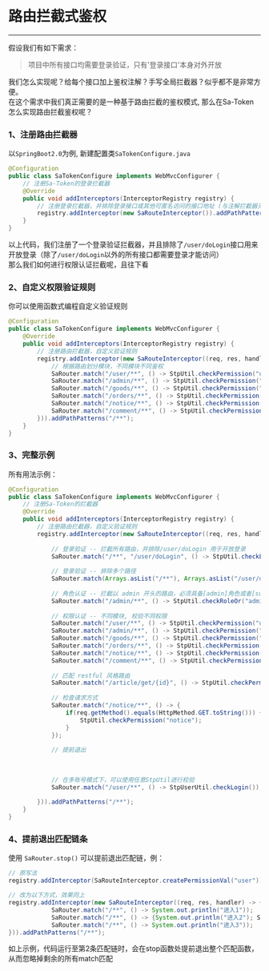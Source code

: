 # 路由拦截式鉴权
--- 

假设我们有如下需求：
> 项目中所有接口均需要登录验证，只有'登录接口'本身对外开放

我们怎么实现呢？给每个接口加上鉴权注解？手写全局拦截器？似乎都不是非常方便。<br/>
在这个需求中我们真正需要的是一种基于路由拦截的鉴权模式, 那么在Sa-Token怎么实现路由拦截鉴权呢？



### 1、注册路由拦截器
以`SpringBoot2.0`为例, 新建配置类`SaTokenConfigure.java`
``` java 
@Configuration
public class SaTokenConfigure implements WebMvcConfigurer {
	// 注册Sa-Token的登录拦截器
	@Override
	public void addInterceptors(InterceptorRegistry registry) {
		// 注册登录拦截器，并排除登录接口或其他可匿名访问的接口地址 (与注解拦截器无关)
		registry.addInterceptor(new SaRouteInterceptor()).addPathPatterns("/**").excludePathPatterns("/user/doLogin"); 
	}
}
```
以上代码，我们注册了一个登录验证拦截器，并且排除了`/user/doLogin`接口用来开放登录（除了`/user/doLogin`以外的所有接口都需要登录才能访问） <br>
那么我们如何进行权限认证拦截呢，且往下看


### 2、自定义权限验证规则
你可以使用函数式编程自定义验证规则

``` java 
@Configuration
public class SaTokenConfigure implements WebMvcConfigurer {
	@Override
	public void addInterceptors(InterceptorRegistry registry) {
		// 注册路由拦截器，自定义验证规则 
		registry.addInterceptor(new SaRouteInterceptor((req, res, handler)->{
			// 根据路由划分模块，不同模块不同鉴权 
			SaRouter.match("/user/**", () -> StpUtil.checkPermission("user"));
			SaRouter.match("/admin/**", () -> StpUtil.checkPermission("admin"));
			SaRouter.match("/goods/**", () -> StpUtil.checkPermission("goods"));
			SaRouter.match("/orders/**", () -> StpUtil.checkPermission("orders"));
			SaRouter.match("/notice/**", () -> StpUtil.checkPermission("notice"));
			SaRouter.match("/comment/**", () -> StpUtil.checkPermission("comment"));
		})).addPathPatterns("/**");
	}
}
```

### 3、完整示例
所有用法示例：

``` java 
@Configuration
public class SaTokenConfigure implements WebMvcConfigurer {
	// 注册Sa-Token的拦截器
	@Override
	public void addInterceptors(InterceptorRegistry registry) {
		// 注册路由拦截器，自定义验证规则 
		registry.addInterceptor(new SaRouteInterceptor((req, res, handler) -> {
			
			// 登录验证 -- 拦截所有路由，并排除/user/doLogin 用于开放登录 
			SaRouter.match("/**", "/user/doLogin", () -> StpUtil.checkLogin());
			
			// 登录验证 -- 排除多个路径
			SaRouter.match(Arrays.asList("/**"), Arrays.asList("/user/doLogin", "/user/reg"), () -> StpUtil.checkLogin());
						
			// 角色认证 -- 拦截以 admin 开头的路由，必须具备[admin]角色或者[super-admin]角色才可以通过认证 
			SaRouter.match("/admin/**", () -> StpUtil.checkRoleOr("admin", "super-admin"));
			
			// 权限认证 -- 不同模块, 校验不同权限 
			SaRouter.match("/user/**", () -> StpUtil.checkPermission("user"));
			SaRouter.match("/admin/**", () -> StpUtil.checkPermission("admin"));
			SaRouter.match("/goods/**", () -> StpUtil.checkPermission("goods"));
			SaRouter.match("/orders/**", () -> StpUtil.checkPermission("orders"));
			SaRouter.match("/notice/**", () -> StpUtil.checkPermission("notice"));
			SaRouter.match("/comment/**", () -> StpUtil.checkPermission("comment"));
			
			// 匹配 restful 风格路由 
			SaRouter.match("/article/get/{id}", () -> StpUtil.checkPermission("article"));
			
            // 检查请求方式 
			SaRouter.match("/notice/**", () -> {
				if(req.getMethod().equals(HttpMethod.GET.toString())) {
					StpUtil.checkPermission("notice");
				}
			});
			
			// 提前退出 
			
			
			
			// 在多账号模式下，可以使用任意StpUtil进行校验
			SaRouter.match("/user/**", () -> StpUserUtil.checkLogin());
			
		})).addPathPatterns("/**");
	}
}
```


### 4、提前退出匹配链条 
使用 `SaRouter.stop()` 可以提前退出匹配链，例：

``` java
// 原写法
registry.addInterceptor(SaRouteInterceptor.createPermissionVal("user")).addPathPatterns("/user/**");

// 改为以下方式，效果同上 
registry.addInterceptor(new SaRouteInterceptor((req, res, handler) -> {
			SaRouter.match("/**", () -> System.out.println("进入1"));
			SaRouter.match("/**", () -> {System.out.println("进入2"); SaRouter.stop();});
			SaRouter.match("/**", () -> System.out.println("进入3"));
})).addPathPatterns("/**");
```
如上示例，代码运行至第2条匹配链时，会在stop函数处提前退出整个匹配函数，从而忽略掉剩余的所有match匹配 




<!-- 
### 注意事项
在`v1.14`及以前版本下，路由拦截器提供了封装式写法，该方法代码比较冗余，在`v1.15`版本已移除，替代方案如下：

``` java
// 原写法
registry.addInterceptor(SaRouteInterceptor.createPermissionVal("user")).addPathPatterns("/user/**");

// 改为以下方式，效果同上 
registry.addInterceptor(new SaRouteInterceptor((request, response, handler) -> {
	SaRouter.match("/user/**", () -> StpUtil.checkPermission("user"));
})).addPathPatterns("/**");
```
-->
		
		